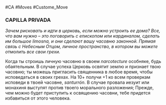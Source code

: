 #CA #Moves #Custome_Move

### CAPILLA PRIVADA
*Зачем рисковать и идти в церковь, если можно устроить ее дома? Все, что вам нужно – это поговорить с епископом или кардиналом, сделать им большое limosna, и они сделают вашу часовню законной. Прямая связь с Небесным Отцом, личное пространство, в котором вы можете отмолить все свои грехи.*

Когда ты строишь личную часовню в своем *narcotecture* особняке, будь обаятельным. В случае успеха Церковь освятит землю и признает твою часовню; ты можешь пригласить священника в любое время, чтобы исповедаться в своих грехах. На 10+ получи +1 ко всем проверкам исповеди в твоей часовне, *santurrón*. В случае провала иезуит или монахиня выступят против твоего морального разложения; Прежде, чем можно будет приступить к освящению часовни, тебе придется избавиться от этого человека.